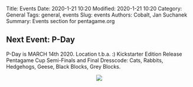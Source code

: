 Title: Events
Date: 2020-1-21 10:20
Modified: 2020-1-21 10:20
Category: General
Tags: general, events
Slug: events
Authors: Cobalt, Jan Suchanek
Summary: Events section for pentagame.org

## Next Event: P-Day

P-Day is MARCH 14th 2020.
Location t.b.a. :)
Kickstarter Edition Release
Pentagame Cup Semi-Finals and Final
Dresscode: Cats, Rabbits, Hedgehogs, Geese, Black Blocks, Grey Blocks.


<center>
  <img src="http://pentagame.org/images/Pentagame-Thursday.png" class="img-responsive" />
</center>
